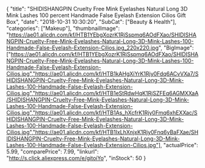 {
	"title": "SHIDISHANGPIN Cruelty Free Mink Eyelashes Natural Long 3D Mink Lashes 100 percent Handmade False Eyelash Extension Cilios Gift Box",
	"date": "2018-10-31 10:30:20",
	"SubCat": ["Beauty & Health"],
	"categories": ["Makeup"],
	"thumbnailImage": "https://ae01.alicdn.com/kf/HTB1YEbgXozrK1RjSspmq6AOdFXao/SHIDISHANGPIN-Cruelty-Free-Mink-Eyelashes-Natural-Long-3D-Mink-Lashes-100-Handmade-False-Eyelash-Extension-Cilios.jpg_220x220.jpg",
	"BigImage": ["https://ae01.alicdn.com/kf/HTB1YEbgXozrK1RjSspmq6AOdFXao/SHIDISHANGPIN-Cruelty-Free-Mink-Eyelashes-Natural-Long-3D-Mink-Lashes-100-Handmade-False-Eyelash-Extension-Cilios.jpg","https://ae01.alicdn.com/kf/HTB1kAHgXiYrK1Rjy0Fdq6ACvVXa7/SHIDISHANGPIN-Cruelty-Free-Mink-Eyelashes-Natural-Long-3D-Mink-Lashes-100-Handmade-False-Eyelash-Extension-Cilios.jpg","https://ae01.alicdn.com/kf/HTB1eStRdwHqK1RjSZFEq6AGMXXaA/SHIDISHANGPIN-Cruelty-Free-Mink-Eyelashes-Natural-Long-3D-Mink-Lashes-100-Handmade-False-Eyelash-Extension-Cilios.jpg","https://ae01.alicdn.com/kf/HTB1As_hXcfrK1Rjy0Fmq6xhEXXac/SHIDISHANGPIN-Cruelty-Free-Mink-Eyelashes-Natural-Long-3D-Mink-Lashes-100-Handmade-False-Eyelash-Extension-Cilios.jpg","https://ae01.alicdn.com/kf/HTB1IxLhXnjxK1Rjy0Fnq6yBaFXae/SHIDISHANGPIN-Cruelty-Free-Mink-Eyelashes-Natural-Long-3D-Mink-Lashes-100-Handmade-False-Eyelash-Extension-Cilios.jpg"],
	"actualPrice": 5.99,
	"comparePrice": 7.99,
	"linkurl": "http://s.click.aliexpress.com/e/gitoiYo",
	"inStock": 50
}
